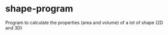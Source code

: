 # shape-program
Program to calculate the properties (area and volume) of a lot of shape (2D and 3D)
